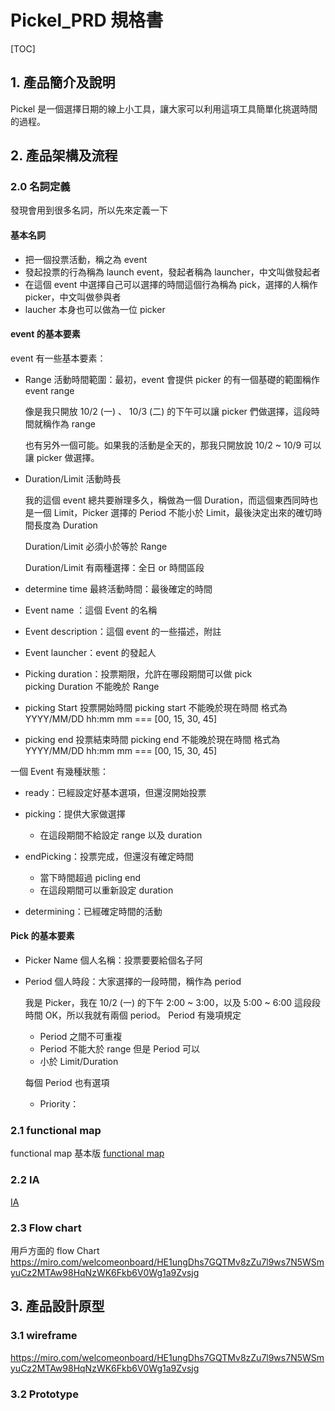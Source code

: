 # Pickel_PRD 規格書

[TOC]
## 1. 產品簡介及說明

Pickel 是一個選擇日期的線上小工具，讓大家可以利用這項工具簡單化挑選時間的過程。

## 2. 產品架構及流程

### 2.0 名詞定義  

發現會用到很多名詞，所以先來定義一下

#### 基本名詞
- 把一個投票活動，稱之為 event
- 發起投票的行為稱為 launch event，發起者稱為 launcher，中文叫做發起者
- 在這個 event 中選擇自己可以選擇的時間這個行為稱為 pick，選擇的人稱作 picker，中文叫做參與者
- laucher 本身也可以做為一位 picker

#### event 的基本要素
event 有一些基本要素：

- Range 活動時間範圍：最初，event 會提供 picker 的有一個基礎的範圍稱作 event range  

    像是我只開放 10/2 (一) 、 10/3 (二) 的下午可以讓 picker 們做選擇，這段時間就稱作為 range

    也有另外一個可能。如果我的活動是全天的，那我只開放說 10/2 ~ 10/9 可以讓 picker 做選擇。

- Duration/Limit 活動時長

    我的這個 event 總共要辦理多久，稱做為一個 Duration，而這個東西同時也是一個 Limit，Picker 選擇的 Period 不能小於 Limit，最後決定出來的確切時間長度為 Duration

    Duration/Limit 必須小於等於 Range

    Duration/Limit 有兩種選擇：全日 or 時間區段

- determine time 最終活動時間：最後確定的時間
- Event name ：這個 Event 的名稱
- Event description：這個 event 的一些描述，附註
- Event launcher：event 的發起人
- Picking duration：投票期限，允許在哪段期間可以做 pick  
  picking Duration 不能晚於 Range
- picking Start 投票開始時間 
    picking start 不能晚於現在時間
    格式為 YYYY/MM/DD hh:mm
    mm === [00, 15, 30, 45]

- picking end 投票結束時間
    picking end 不能晚於現在時間
    格式為 YYYY/MM/DD hh:mm
    mm === [00, 15, 30, 45]

一個 Event 有幾種狀態：

- ready：已經設定好基本選項，但還沒開始投票
  
- picking：提供大家做選擇
  - 在這段期間不給設定 range 以及 duration
- endPicking：投票完成，但還沒有確定時間
  - 當下時間超過 picling end 
  - 在這段期間可以重新設定 duration

- determining：已經確定時間的活動

#### Pick 的基本要素

- Picker Name 個人名稱：投票要要給個名子阿
- Period 個人時段：大家選擇的一段時間，稱作為 period
    
    我是 Picker，我在 10/2 (一) 的下午 2:00 ~ 3:00，以及 5:00 ~ 6:00 這段段時間 OK，所以我就有兩個 period。 Period 有幾項規定
    - Period 之間不可重複
    - Period 不能大於 range
    但是 Period 可以
    - 小於 Limit/Duration
     
    每個 Period 也有選項
    - Priority：

### 2.1 functional map
functional map 基本版
[functional map](https://coggle.it/diagram/X5pUT8xkJHH1rLV0/t/pickel/f697bb39a1f1d059b11c36cca421abcaa5f6784a8c4018a5ebefebe22b97e860)

### 2.2 IA
[IA](https://coggle.it/diagram/X5pzSYd4rgBvPujY/t/pickel/7eeb6aa5700359e602b4440e86ba18d7870a13f69ed9a99b37282a9d27d88884)

### 2.3 Flow chart
用戶方面的 flow Chart
https://miro.com/welcomeonboard/HE1ungDhs7GQTMv8zZu7l9ws7N5WSmyuCz2MTAw98HqNzWK6Fkb6V0Wg1a9Zvsjg



## 3. 產品設計原型

### 3.1 wireframe
https://miro.com/welcomeonboard/HE1ungDhs7GQTMv8zZu7l9ws7N5WSmyuCz2MTAw98HqNzWK6Fkb6V0Wg1a9Zvsjg

### 3.2 Prototype


